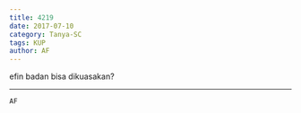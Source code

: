```yaml
---
title: 4219
date: 2017-07-10
category: Tanya-SC
tags: KUP
author: AF
---
```


efin badan bisa dikuasakan?

---



`AF`
